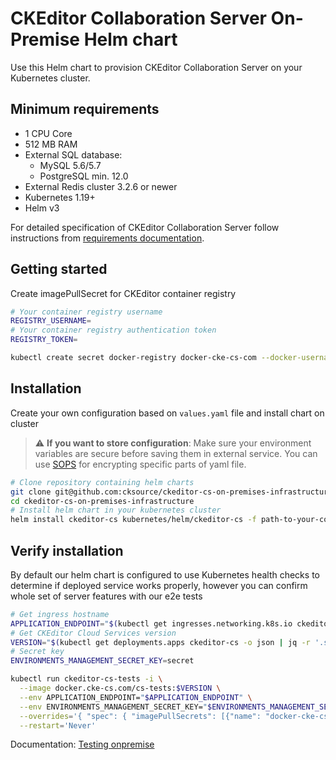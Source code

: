 # CKEditor Collaboration Server On-Premise Helm chart

Use this Helm chart to provision CKEditor Collaboration Server on your
Kubernetes cluster.

## Minimum requirements
- 1 CPU Core
- 512 MB RAM
- External SQL database:
  - MySQL 5.6/5.7
  - PostgreSQL min. 12.0
- External Redis cluster 3.2.6 or newer
- Kubernetes 1.19+
- Helm v3

For detailed specification of CKEditor Collaboration Server follow instructions
from [requirements
documentation](https://ckeditor.com/docs/cs/latest/onpremises/cs-onpremises/requirements.html).

## Getting started

Create imagePullSecret for CKEditor container registry
```sh
# Your container registry username
REGISTRY_USERNAME=
# Your container registry authentication token
REGISTRY_TOKEN=

kubectl create secret docker-registry docker-cke-cs-com --docker-username $REGISTRY_USERNAME --docker-password $REGISTRY_TOKEN --docker-server https://docker.cke-cs.com
```

## Installation

Create your own configuration based on `values.yaml` file and install chart on
cluster
> :warning: **If you want to store configuration**: Make sure your environment
> variables are secure before saving them in external service. You can use
> [SOPS](https://github.com/mozilla/sops) for encrypting specific parts of yaml
> file.

```sh
# Clone repository containing helm charts
git clone git@github.com:cksource/ckeditor-cs-on-premises-infrastructure.git
cd ckeditor-cs-on-premises-infrastructure
# Install helm chart in your kubernetes cluster
helm install ckeditor-cs kubernetes/helm/ckeditor-cs -f path-to-your-configuration-file.yaml
```

## Verify installation

By default our helm chart is configured to use Kubernetes health checks to
determine if deployed service works properly, however you can confirm whole set of server features with our e2e tests

```sh
# Get ingress hostname
APPLICATION_ENDPOINT="$(kubectl get ingresses.networking.k8s.io ckeditor-cs -o json | jq -r '.spec.rules[0].host' | sed 's|^|http://|')"
# Get CKEditor Cloud Services version
VERSION="$(kubectl get deployments.apps ckeditor-cs -o json | jq -r '.spec.template.spec.containers[0].image' | sed 's/.*://')"
# Secret key
ENVIRONMENTS_MANAGEMENT_SECRET_KEY=secret

kubectl run ckeditor-cs-tests -i \
  --image docker.cke-cs.com/cs-tests:$VERSION \
  --env APPLICATION_ENDPOINT="$APPLICATION_ENDPOINT" \
  --env ENVIRONMENTS_MANAGEMENT_SECRET_KEY="$ENVIRONMENTS_MANAGEMENT_SECRET_KEY" \
  --overrides='{ "spec": { "imagePullSecrets": [{"name": "docker-cke-cs-com"}] } }' \
  --restart='Never'
```
Documentation: [Testing onpremise](https://ckeditor.com/docs/cs/latest/onpremises/cs-onpremises/testing/docker.html)
